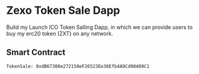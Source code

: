 # Zexo Token Sale Dapp

Build my Launch ICO Token Salling Dapp, in which we can provide users to buy my erc20 token (ZXT) on any network.


## Smart Contract

```
TokenSale: 0xdB67300e272150eF26523Ee30Efb4A9Cd98409C1
```